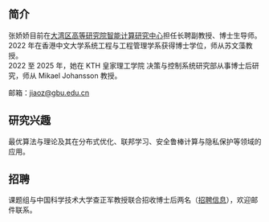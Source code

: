 <h2 class="category">简介</h2>

张娇娇目前在[大湾区高等研究院智能计算研究中心](https://www.gbu.edu.cn/menu/208)担任长聘副教授、博士生导师。  
2022 年在香港中文大学系统工程与工程管理学系获得博士学位，师从苏文藻教授。  
2022 至 2025 年，她在 KTH 皇家理工学院 决策与控制系统研究部从事博士后研究，师从 Mikael Johansson 教授。  

邮箱：jiaoz@gbu.edu.cn
<br>

<h2 class="category">研究兴趣</h2>
最优算法与理论及其在分布式优化、联邦学习、安全鲁棒计算与隐私保护等领域的应用。

<h2 class="category">招聘</h2>
课题组与中国科学技术大学查正军教授联合招收博士后两名（<a href="https://www.sciencehr.net/html/bsh/gx/2025/07/143897.html" target="_blank">招聘信息</a>），欢迎邮件联系。

